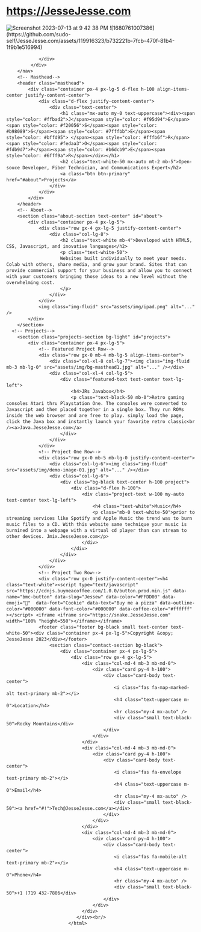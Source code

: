 # https://JesseJesse.com 
<img width="1440" alt="Screenshot 2023-07-13 at 9 42 38 PM" src="https://github.com/sudo-self/JesseJesse.com/assets/119916323/9bd8e286-b4d5-4f00-a43f-5015f1e5a9ba">
![1680761007386](https://github.com/sudo-self/JesseJesse.com/assets/119916323/b732221b-7fcb-470f-81b4-1f9b1e516994)


            
                </div>
             </div>
        </nav>
        <!-- Masthead-->
        <header class="masthead">
            <div class="container px-4 px-lg-5 d-flex h-100 align-items-center justify-content-center">
                <div class="d-flex justify-content-center">
                    <div class="text-center">
                        <h1 class="mx-auto my-0 text-uppercase"><div><span style="color: #ffbad2">J</span><span style="color: #f95d94">E</span><span style="color: #f20056">S</span><span style="color: #b98089">S</span><span style="color: #7fffbb">E</span><span style="color: #bffd95"> </span><span style="color: #fffb6f">R</span><span style="color: #fedaa3">O</span><span style="color: #fdb9d7">P</span><span style="color: #b6dcb9">E</span><span style="color: #6fff9a">R</span></div></h1>
                        <h2 class="text-white-50 mx-auto mt-2 mb-5">Open-souce Developer, Fiber Technician, and Communications Expert</h2>
                        <a class="btn btn-primary" href="#about">Projects</a>
                    </div>
                </div>
            </div>
        </header>
        <!-- About-->
        <section class="about-section text-center" id="about">
            <div class="container px-4 px-lg-5">
                <div class="row gx-4 gx-lg-5 justify-content-center">
                    <div class="col-lg-8">
                        <h2 class="text-white mb-4">Developed with HTML5, CSS, Javascript, and inovative languages</h2>
                        <p class="text-white-50">
                        Websites built individually to meet your needs. Colab with others, share media, and grow your brand. Sites that can provide commercial support for your business and allow you to connect with your customers bringing those ideas to a new level without the overwhelming cost.
                        </p>
                    </div>
                </div>
                <img class="img-fluid" src="assets/img/ipad.png" alt="..." />
            </div>
        </section>
      <!-- Projects-->
        <section class="projects-section bg-light" id="projects">
            <div class="container px-4 px-lg-5">
                <!-- Featured Project Row-->
                <div class="row gx-0 mb-4 mb-lg-5 align-items-center">
                    <div class="col-xl-8 col-lg-7"><img class="img-fluid mb-3 mb-lg-0" src="assets/img/bg-masthead1.jpg" alt="..." /></div>
                    <div class="col-xl-4 col-lg-5">
                        <div class="featured-text text-center text-lg-left">
                            <h4>JRs Javabox</h4>
                            <p class="text-black-50 mb-0">Retro gaming consoles Atari thru Playstation One. The consoles were converted to Javascript and then placed together in a single box. They run ROMs inside the web browser and are free to play. simply load the page, click the Java box and instantly launch your favorite retro classic<br /><a>Java.JesseJesse.com</a>
                        </div>
                    </div>
                </div>
                <!-- Project One Row-->
                <div class="row gx-0 mb-5 mb-lg-0 justify-content-center">
                    <div class="col-lg-6"><img class="img-fluid" src="assets/img/demo-image-01.jpg" alt="..." /></div>
                    <div class="col-lg-6">
                        <div class="bg-black text-center h-100 project">
                            <div class="d-flex h-100">
                                <div class="project-text w-100 my-auto text-center text-lg-left">
                                    <h4 class="text-white">Music</h4>
                                    <p class="mb-0 text-white-50">prior to streaming services like Spotify and Apple Music the trend was to burn music files to a CD. With this website same technique your music is burnined into a webpage with a virtual cd player than can stream to other devices. Jmix.JesseJesse.com</p>
                                </div>
                            </div>
                        </div>
                    </div>
                </div>
                <!-- Project Two Row-->
                <div class="row gx-0 justify-content-center"><h4 class="text-white"><script type="text/javascript" src="https://cdnjs.buymeacoffee.com/1.0.0/button.prod.min.js" data-name="bmc-button" data-slug="Jessew" data-color="#FFDD00" data-emoji="🍕"  data-font="Cookie" data-text="Buy me a pizza" data-outline-color="#000000" data-font-color="#000000" data-coffee-color="#ffffff" ></script> <iframe <iframe src="https://snake.JesseJesse.com" width="100% "height=550"></iframe></iframe>
                <footer class="footer bg-black small text-center text-white-50"><div class="container px-4 px-lg-5">Copyright &copy; JesseJesse 2023</div></footer>
                    <section class="contact-section bg-black">
                        <div class="container px-4 px-lg-5">
                            <div class="row gx-4 gx-lg-5">
                                <div class="col-md-4 mb-3 mb-md-0">
                                    <div class="card py-4 h-100">
                                        <div class="card-body text-center">
                                            <i class="fas fa-map-marked-alt text-primary mb-2"></i>
                                            <h4 class="text-uppercase m-0">Location</h4>
                                            <hr class="my-4 mx-auto" />
                                            <div class="small text-black-50">Rocky Mountains</div>
                                        </div>
                                    </div>
                                </div>
                                <div class="col-md-4 mb-3 mb-md-0">
                                    <div class="card py-4 h-100">
                                        <div class="card-body text-center">
                                            <i class="fas fa-envelope text-primary mb-2"></i>
                                            <h4 class="text-uppercase m-0">Email</h4>
                                            <hr class="my-4 mx-auto" />
                                            <div class="small text-black-50"><a href="#!">Tech@JesseJesse.com</a></div>
                                        </div>
                                    </div>
                                </div>
                                <div class="col-md-4 mb-3 mb-md-0">
                                    <div class="card py-4 h-100">
                                        <div class="card-body text-center">
                                            <i class="fas fa-mobile-alt text-primary mb-2"></i>
                                            <h4 class="text-uppercase m-0">Phone</h4>
                                            <hr class="my-4 mx-auto" />
                                            <div class="small text-black-50">+1 (719 432-7806</div>
                                        </div>
                                    </div>
                                </div>
                              </div><br/>
                           </html>
                            

